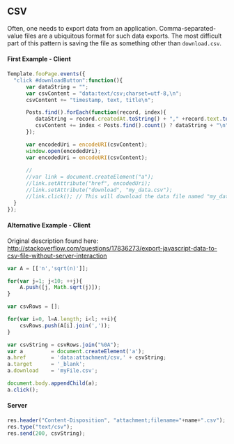 ## CSV  

Often, one needs to export data from an application.  Comma-separated-value files are a ubiquitous format for such data exports.  The most difficult part of this pattern is saving the file as something other than ``download.csv``.   

#### First Example - Client

````js
Template.fooPage.events({
  "click #downloadButton":function(){
      var dataString = "";
      var csvContent = "data:text/csv;charset=utf-8,\n";
      csvContent += "timestamp, text, title\n";

      Posts.find().forEach(function(record, index){
         dataString = record.createdAt.toString() + "," +record.text.toString() + "," + record.title.toString();
         csvContent += index < Posts.find().count() ? dataString + "\n" : dataString;
      });

      var encodedUri = encodeURI(csvContent);
      window.open(encodedUri);
      var encodedUri = encodeURI(csvContent);
   
      // 
      //var link = document.createElement("a");
      //link.setAttribute("href", encodedUri);
      //link.setAttribute("download", "my_data.csv");
      //link.click(); // This will download the data file named "my_data.csv".
  }
});
````

#### Alternative Example - Client  
Original description found here:  
http://stackoverflow.com/questions/17836273/export-javascript-data-to-csv-file-without-server-interaction 
````js
var A = [['n','sqrt(n)']];

for(var j=1; j<10; ++j){ 
    A.push([j, Math.sqrt(j)]);
}

var csvRows = [];

for(var i=0, l=A.length; i<l; ++i){
    csvRows.push(A[i].join(','));
}

var csvString = csvRows.join("%0A");
var a         = document.createElement('a');
a.href        = 'data:attachment/csv,' + csvString;
a.target      = '_blank';
a.download    = 'myFile.csv';

document.body.appendChild(a);
a.click();
````



#### Server  

````js
res.header("Content-Disposition", "attachment;filename="+name+".csv"); 
res.type("text/csv");
res.send(200, csvString);
````

  
